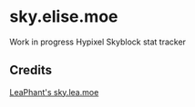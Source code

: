 # sky.elise.moe

Work in progress Hypixel Skyblock stat tracker

## Credits 
[LeaPhant's sky.lea.moe](https://github.com/LeaPhant/skyblock-stats)
